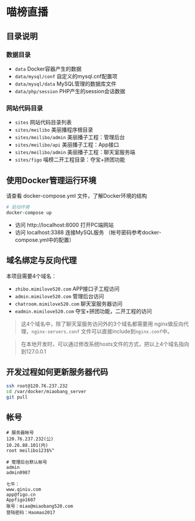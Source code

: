 # 喵榜直播

## 目录说明

### 数据目录
- `data` Docker容器产生的数据
- `data/mysql/conf`  自定义的mysql.cnf配置项
- `data/mysql/data`  MySQL管理的数据库文件
- `data/php/session` PHP产生的session会话数据

### 网站代码目录
- `sites` 网站代码目录列表
- `sites/meilibo`  美丽播程序根目录
- `sites/meilibo/admin` 美丽播子工程：管理后台
- `sites/meilibo/api`   美丽播子工程：App接口
- `sites/meilibo/admin` 美丽播子工程：聊天室服务端
- `sites/figo` 喵榜二开工程目录：夺宝+拼团功能



## 使用Docker管理运行环境
请查看 docker-compose.yml 文件，了解Docker环境的结构
```bash
# 启动环境
docker-compose up
```
- 访问 http://localhost:8000 打开PC端网站
- 访问 localhost:3388 连接MySQL服务 （帐号密码参考docker-compose.yml中的配置）

## 域名绑定与反向代理
本项目需要4个域名：
- `zhibo.mimilove520.com` APP接口子工程访问
- `admin.mimilove520.com` 管理后台访问
- `chatroom.mimilove520.com` 聊天室服务器访问
- `eadmin.mimilove520.com`  夺宝+拼团功能，二开工程的访问

> 这4个域名中，除了聊天室服务访问外的3个域名都需要用
 nginx做反向代理，`nginx-servers.conf` 文件可以直接include到`nginx.conf`中。

> 在本地开发时，可以通过修改系统hosts文件的方式，把以上4个域名指向到127.0.0.1

## 开发过程如何更新服务器代码
```bash
ssh root@120.76.237.232
cd /var/docker/miaobang_server
git pull
```

## 帐号

```
# 服务器帐号
120.76.237.232(公)
10.26.88.101(内)
root meilibo123$%^
```
```
# 管理后台默认帐号
admin
admin0987
```

```
七牛：
www.qiniu.com
app@figo.cn
Appfigo1607
账号：miao@miaobang520.com
登陆密码：Haomao2017
```

